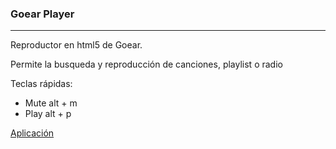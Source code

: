 <h3>Goear Player</h3>
<hr/>
Reproductor en html5 de Goear.

Permite la busqueda y reproducción de canciones, playlist o radio


Teclas rápidas: 
* Mute alt + m
* Play alt + p

<a href="http://salvacam.github.io/goear-player/" target="_blank">Aplicación</a>
